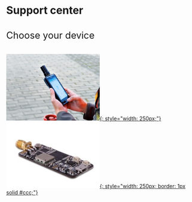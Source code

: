 # Support center 

<p style="font-size:25px;padding:10px 0px 10px 0px;"> Choose your device </p>


 [![](images/d303.jpg "Android RTK"){: style="width: 250px;"} ](/d303-docs)
 <br>
 [![](images/rtk-board.jpg "Multi-band RTK EVK"){: style="width: 250px; border: 1px solid #ccc;"} ](/rtk-board)

 
 
&nbsp;&nbsp;
&nbsp;&nbsp;
&nbsp;&nbsp;
&nbsp;&nbsp;
&nbsp;&nbsp;
